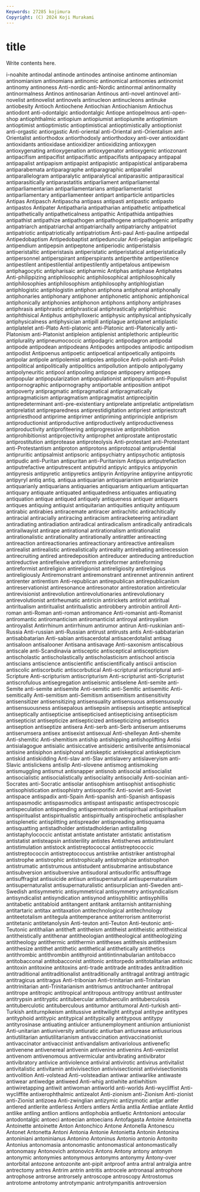 ```yaml
---
Keywords: 27285 kojimura
Copyright: (C) 2024 Koji Murakami
---
```


# title

Write contents here.



i-noahite
antinodal antinode antinodes antinoise antinome antinomian antinomianism antinomians antinomic antinomical
antinomies antinomist antinomy antinoness Anti-nordic anti-Nordic antinormal antinormality antinormalness Antinos
antinosarian Antinous anti-novel antinovel anti-novelist antinovelist antinovels antinucleon antinucleons antinuke
antiobesity Antioch Antiochene Antiochian Antiochianism Antiochus antiodont anti-odontalgic antiodontalgic Antiope
antiopelmous anti-open-shop antiophthalmic antiopium antiopiumist antiopiumite antioptimism antioptimist antioptimistic antioptimistical
antioptimistically antioptionist anti-orgastic antiorgastic Anti-oriental anti-Oriental anti-Orientalism anti-Orientalist antiorthodox antiorthodoxly
antiorthodoxy anti-over antioxidant antioxidants antioxidase antioxidizer antioxidizing antioxygen antioxygenating antioxygenation
antioxygenator antioxygenic antiozonant antipacifism antipacifist antipacifistic antipacifists antipapacy antipapal antipapalist
antipapism antipapist antipapistic antipapistical antiparabema antiparabemata antiparagraphe antiparagraphic antiparallel antiparallelogram
antiparalytic antiparalytical antiparasitic antiparasitical antiparasitically antiparastatitis antiparliament antiparliamental antiparliamentarian antiparliamentarians
antiparliamentarist antiparliamentary antiparliamenteer antipart antiparticle antiparticles Antipas Antipasch Antipascha antipass
antipasti antipastic antipasto antipastos Antipater Antipatharia antipatharian antipathetic antipathetical antipathetically
antipatheticalness antipathic Antipathida antipathies antipathist antipathize antipathogen antipathogene antipathogenic antipathy
antipatriarch antipatriarchal antipatriarchally antipatriarchy antipatriot antipatriotic antipatriotically antipatriotism Anti-paul Anti-pauline
antipedal Antipedobaptism Antipedobaptist antipeduncular Anti-pelagian antipellagric antipendium antipepsin antipeptone antiperiodic
antiperistalsis antiperistaltic antiperistasis antiperistatic antiperistatical antiperistatically antipersonnel antiperspirant antiperspirants antiperthite
antipestilence antipestilent antipestilential antipestilently antipetalous antipewism antiphagocytic antipharisaic antipharmic Antiphas
antiphase Antiphates Anti-philippizing antiphilosophic antiphilosophical antiphilosophically antiphilosophies antiphilosophism antiphilosophy antiphlogistian
antiphlogistic antiphlogistin antiphon antiphona antiphonal antiphonally antiphonaries antiphonary antiphoner antiphonetic
antiphonic antiphonical antiphonically antiphonies antiphonon antiphons antiphony antiphrases antiphrasis antiphrastic
antiphrastical antiphrastically antiphthisic antiphthisical Antiphus antiphylloxeric antiphysic antiphysical antiphysically antiphysicalness
antiphysician antipill antiplague antiplanet antiplastic antiplatelet anti-Plato Anti-platonic anti-Platonic anti-Platonically
anti-Platonism anti-Platonist antipleion antiplenist antiplethoric antipleuritic antiplurality antipneumococcic antipodagric antipodagron
antipodal antipode antipodean antipodeans Antipodes antipodes antipodic antipodism antipodist Antipoenus
antipoetic antipoetical antipoetically antipoints antipolar antipole antipolemist antipoles antipolice Anti-polish
anti-Polish antipolitical antipolitically antipolitics antipollution antipolo antipolygamy antipolyneuritic antipool antipooling
antipope antipopery antipopes antipopular antipopularization antipopulationist antipopulism anti-Populist antipornographic antipornography
antiportable antiposition antipot antipoverty antipragmatic antipragmatical antipragmatically antipragmaticism antipragmatism antipragmatist
antiprecipitin antipredeterminant anti-pre-existentiary antiprelate antiprelatic antiprelatism antiprelatist antipreparedness antiprestidigitation antipriest
antipriestcraft antipriesthood antiprime antiprimer antipriming antiprinciple antiprism antiproductionist antiproductive antiproductively
antiproductiveness antiproductivity antiprofiteering antiprogressive antiprohibition antiprohibitionist antiprojectivity antiprophet antiprostate antiprostatic
antiprostitution antiprotease antiproteolysis Anti-protestant anti-Protestant anti-Protestantism antiproton antiprotons antiprotozoal antiprudential
antipruritic antipsalmist antipsoric antipsychiatry antipsychotic antiptosis antipudic anti-Puritan antipuritan anti-Puritanism
Antipus antiputrefaction antiputrefactive antiputrescent antiputrid antipyic antipyics antipyonin antipyresis antipyretic
antipyretics antipyrin Antipyrine antipyrine antipyrotic antipyryl antiq antiq. antiqua antiquarian
antiquarianism antiquarianize antiquarianly antiquarians antiquaries antiquarism antiquarium antiquartan antiquary antiquate
antiquated antiquatedness antiquates antiquating antiquation antique antiqued antiquely antiqueness antiquer
antiquers antiques antiquing antiquist antiquitarian antiquities antiquity antiquum antirabic antirabies
antiracemate antiracer antirachitic antirachitically antiracial antiracially antiracing antiracism antiracketeering antiradiant
antiradiating antiradiation antiradical antiradicalism antiradically antiradicals antirailwayist antirape antirational antirationalism
antirationalist antirationalistic antirationality antirationally antirattler antireacting antireaction antireactionaries antireactionary antireactive
antirealism antirealist antirealistic antirealistically antireality antirebating antirecession antirecruiting antired antiredeposition
antireducer antireducing antireduction antireductive antireflexive antireform antireformer antireforming antireformist antireligion
antireligionist antireligiosity antireligious antireligiously Antiremonstrant antiremonstrant antirennet antirennin antirent antirenter
antirentism Anti-republican antirepublican antirepublicanism antireservationist antiresonance antiresonator antirestoration antireticular antirevisionist
antirevolution antirevolutionaries antirevolutionary antirevolutionist antirheumatic antiricin antirickets antiriot antiritual antiritualism
antiritualist antiritualistic antirobbery antirobin antiroll Anti-roman anti-Roman anti-roman antiromance Anti-romanist
anti-Romanist antiromantic antiromanticism antiromanticist antiroyal antiroyalism antiroyalist Antirrhinum antirrhinum antirumor
antirun Anti-ruskinian anti-Russia Anti-russian anti-Russian antirust antirusts antis Anti-sabbatarian antisabbatarian
Anti-sabian antisacerdotal antisacerdotalist antisag antisaloon antisalooner Antisana antisavage Anti-saxonism antiscabious
antiscale anti-Scandinavia antisceptic antisceptical antiscepticism antischolastic antischolastically antischolasticism antischool antiscia
antiscians antiscience antiscientific antiscientifically antiscii antiscion antiscolic antiscorbutic antiscorbutical Anti-scriptural
antiscriptural anti-Scripture Anti-scripturism antiscripturism Anti-scripturist anti-Scripturist antiscrofulous antisegregation antiseismic antiselene
Anti-semite anti-Semite anti-semite antisemite Anti-semitic anti-Semitic antisemitic Anti-semitically Anti-semitism anti-Semitism
antisemitism antisensitivity antisensitizer antisensitizing antisensuality antisensuous antisensuously antisensuousness antisepalous antisepsin
antisepsis antiseptic antiseptical antiseptically antisepticise antisepticised antisepticising antisepticism antisepticist antisepticize
antisepticized antisepticizing antiseptics antiseption antiseptize antisera Anti-serb anti-Serb antiserum antiserums
antiserumsera antisex antisexist antisexual Anti-shelleyan Anti-shemite Anti-shemitic Anti-shemitism antiship antishipping
antishoplifting Antisi antisialagogue antisialic antisiccative antisideric antisilverite antisimoniacal antisine antisiphon
antisiphonal antiskeptic antiskeptical antiskepticism antiskid antiskidding Anti-slav anti-Slav antislavery antislaveryism
anti-Slavic antislickens antislip Anti-slovene antismog antismoking antismuggling antismut antisnapper antisnob
antisocial antisocialist antisocialistic antisocialistically antisociality antisocially Anti-socinian anti-Socrates anti-Socratic antisolar
antisophism antisophist antisophistic antisophistication antisophistry antisoporific Anti-soviet anti-Soviet antispace antispadix
anti-Spain Anti-spanish anti-Spanish antispasis antispasmodic antispasmodics antispast antispastic antispectroscopic antispeculation
antispending antispermotoxin antispiritual antispiritualism antispiritualist antispiritualistic antispiritually antispirochetic antisplasher antisplenetic
antisplitting antispreader antispreading antisquama antisquatting antistadholder antistadholderian antistalling antistaphylococcic antistat
antistate antistater antistatic antistatism antistatist antisteapsin antisterility antistes Antisthenes antistimulant
antistimulation antistock antistreptococcal antistreptococcic antistreptococcin antistreptococcus antistrike antistriker antistrophal antistrophe
antistrophic antistrophically antistrophize antistrophon antistrumatic antistrumous antistudent antisubmarine antisubstance antisubversion
antisubversive antisudoral antisudorific antisuffrage antisuffragist antisuicide antisun antisupernatural antisupernaturalism antisupernaturalist
antisupernaturalistic antisurplician anti-Sweden anti-Swedish antisymmetric antisymmetrical antisymmetry antisyndicalism antisyndicalist antisyndication
antisynod antisyphilitic antisyphillis antitabetic antitabloid antitangent antitank antitarnish antitarnishing antitartaric
antitax antitaxation antitechnological antitechnology antiteetotalism antitegula antitemperance antiterrorism antiterrorist antitetanic
antitetanolysin Anti-teuton anti-Teuton Anti-teutonic anti-Teutonic antithalian antitheft antitheism antitheist antitheistic
antitheistical antitheistically antithenar antitheologian antitheological antitheologizing antitheology antithermic antithermin antitheses
antithesis antithesism antithesize antithet antithetic antithetical antithetically antithetics antithrombic antithrombin
antithyroid antitintinnabularian antitobacco antitobacconal antitobacconist antitonic antitorpedo antitotalitarian antitoxic antitoxin
antitoxine antitoxins anti-trade antitrade antitrades antitradition antitraditional antitraditionalist antitraditionally antitragal
antitragi antitragic antitragicus antitragus Anti-tribonian Anti-trinitarian anti-Trinitarian antitrinitarian anti-Trinitarianism antitrismus
antitrochanter antitropal antitrope antitropic antitropical antitropous antitropy antitrust antitruster antitrypsin
antitryptic antitubercular antituberculin antituberculosis antituberculotic antituberculous antitumor antitumoral Anti-turkish anti-Turkish
antiturnpikeism antitussive antitwilight antitypal antitype antitypes antityphoid antitypic antitypical antitypically
antitypous antitypy antityrosinase antiuating antiulcer antiunemployment antiunion antiunionist Anti-unitarian antiuniversity
antiuratic antiurban antiurease antiusurious antiutilitarian antiutilitarianism antivaccination antivaccinationist antivaccinator antivaccinist
antivandalism antivariolous antivenefic antivenene antivenereal antivenin antivenine antivenins Anti-venizelist antivenom
antivenomous antivermicular antivibrating antivibrator antivibratory antivice antiviolence antiviral antivirotic antivirus
antivitalist antivitalistic antivitamin antivivisection antivivisectionist antivivisectionists antivolition Anti-volstead Anti-volsteadian antiwar
antiwarlike antiwaste antiwear antiwedge antiweed Anti-whig antiwhite antiwhitism antiwiretapping antiwit
antiwoman antiworld anti-worlds Anti-wycliffist Anti-wycliffite antixerophthalmic antizealot Anti-zionism anti-Zionism Anti-zionist
anti-Zionist antizoea Anti-zwinglian antizymic antizymotic antjar antler antlered antlerite antlerless
Antlers antlers Antlia antlia Antliae antliate Antlid antlike antling antlion
antlions antlophobia antluetic Antntonioni antocular antodontalgic antoeci antoecian antoecians Antofagasta
Antoine Antoinetta Antoinette antoinette Anton Antonchico Antone Antonella Antonescu Antonet
Antonetta Antoni Antonia Antonie Antonietta Antonin Antonina antoniniani antoninianus Antonino
Antoninus Antonio antonio Antonito Antonius antonomasia antonomastic antonomastical antonomastically antonomasy
Antonovich antonovics Antons Antony antony antonym antonymic antonymies antonymous antonyms
antonymy Antony-over antorbital antozone antozonite ant-pipit antproof antra antral antralgia
antre antrectomy antres Antrim antrin antritis antrocele antronasal antrophore antrophose
antrorse antrorsely antroscope antroscopy Antrostomus antrotome antrotomy antrotympanic antrotympanitis antroversion
